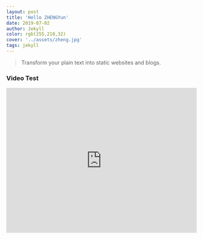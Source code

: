 ```yaml
---
layout: post
title: 'Hello ZHENGYun'
date: 2019-07-02
author: Jekyll
color: rgb(255,210,32)
cover: '../assets/zheng.jpg'
tags: jekyll
---
```


> Transform your plain text into static websites and blogs.



### Video Test

<iframe type="text/html" width="100%" height="385" src="http://www.youtube.com/embed/gfmjMWjn-Xg" frameborder="0"></iframe>
